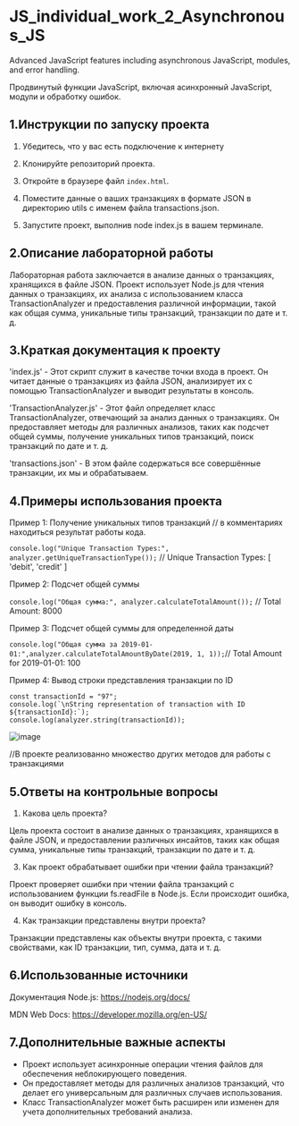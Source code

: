 # JS_individual_work_2_Asynchronous_JS

Advanced JavaScript features including asynchronous JavaScript, modules, and error handling.

Продвинутый функции JavaScript, включая асинхронный JavaScript, модули и обработку ошибок.

## 1.Инструкции по запуску проекта

1. Убедитесь, что у вас есть подключение к интернету 

2. Клонируйте репозиторий проекта.

3. Откройте в браузере файл `index.html`.

4. Поместите данные о ваших транзакциях в формате JSON в директорию utils с именем файла transactions.json.

5. Запустите проект, выполнив node index.js в вашем терминале.

## 2.Описание лабораторной работы

Лабораторная работа заключается в анализе данных о транзакциях, хранящихся в файле JSON. Проект использует Node.js для чтения данных о транзакциях, их анализа с использованием класса TransactionAnalyzer и предоставления различной информации, такой как общая сумма, уникальные типы транзакций, транзакции по дате и т. д.

## 3.Краткая документация к проекту

'index.js' - Этот скрипт служит в качестве точки входа в проект. Он читает данные о транзакциях из файла JSON, анализирует их с помощью TransactionAnalyzer и выводит результаты в консоль.

'TransactionAnalyzer.js' - Этот файл определяет класс TransactionAnalyzer, отвечающий за анализ данных о транзакциях. Он предоставляет методы для различных анализов, таких как подсчет общей суммы, получение уникальных типов транзакций, поиск транзакций по дате и т. д.

'transactions.json' - В этом файле содержаться все совершённые транзакции, их мы и обрабатываем.

## 4.Примеры использования проекта

Пример 1: Получение уникальных типов транзакций
// в комментариях находиться результат работы кода.

```console.log("Unique Transaction Types:", analyzer.getUniqueTransactionType());```
//  Unique Transaction Types: [ 'debit', 'credit' ]

Пример 2: Подсчет общей суммы

```console.log("Общая сумма:", analyzer.calculateTotalAmount());``` // Total Amount: 8000

Пример 3: Подсчет общей суммы для определенной даты

```console.log("Общая сумма за 2019-01-01:",analyzer.calculateTotalAmountByDate(2019, 1, 1));```// Total Amount for 2019-01-01: 100

Пример 4: Вывод строки представления транзакции по ID   

```
const transactionId = "97";
console.log(`\nString representation of transaction with ID ${transactionId}:`);
console.log(analyzer.string(transactionId));
```

![image](https://github.com/zabudico/JS_individual_work_1_Transactions/assets/112975702/78482f66-9f68-446e-a70c-0280f44834eb)

//В проекте реализованно множество других методов для работы с транзакциями

## 5.Ответы на контрольные вопросы

1. Какова цель проекта?

Цель проекта состоит в анализе данных о транзакциях, хранящихся в файле JSON, и предоставлении различных инсайтов, таких как общая сумма, уникальные типы транзакций, транзакции по дате и т. д.

3. Как проект обрабатывает ошибки при чтении файла транзакций?
 
Проект проверяет ошибки при чтении файла транзакций с использованием функции fs.readFile в Node.js. Если происходит ошибка, он выводит ошибку в консоль.

4. Как транзакции представлены внутри проекта?

Транзакции представлены как объекты внутри проекта, с такими свойствами, как ID транзакции, тип, сумма, дата и т. д.

## 6.Использованные источники

Документация Node.js: https://nodejs.org/docs/

MDN Web Docs: https://developer.mozilla.org/en-US/

## 7.Дополнительные важные аспекты

*  Проект использует асинхронные операции чтения файлов для обеспечения неблокирующего поведения.
*  Он предоставляет методы для различных анализов транзакций, что делает его универсальным для различных случаев использования.
*  Класс TransactionAnalyzer может быть расширен или изменен для учета дополнительных требований анализа.


